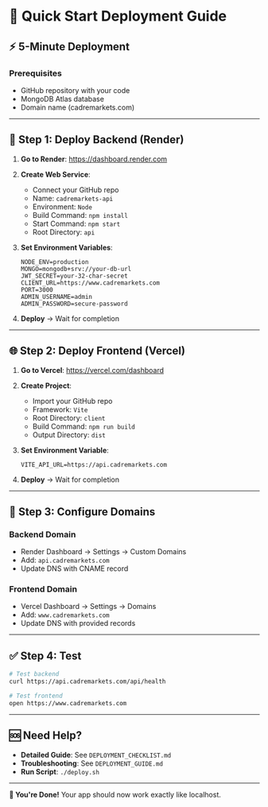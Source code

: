 # 🚀 Quick Start Deployment Guide

## ⚡ **5-Minute Deployment**

### **Prerequisites**
- GitHub repository with your code
- MongoDB Atlas database
- Domain name (cadremarkets.com)

---

## 🎯 **Step 1: Deploy Backend (Render)**

1. **Go to Render**: https://dashboard.render.com
2. **Create Web Service**:
   - Connect your GitHub repo
   - Name: `cadremarkets-api`
   - Environment: `Node`
   - Build Command: `npm install`
   - Start Command: `npm start`
   - Root Directory: `api`

3. **Set Environment Variables**:
   ```
   NODE_ENV=production
   MONGO=mongodb+srv://your-db-url
   JWT_SECRET=your-32-char-secret
   CLIENT_URL=https://www.cadremarkets.com
   PORT=3000
   ADMIN_USERNAME=admin
   ADMIN_PASSWORD=secure-password
   ```

4. **Deploy** → Wait for completion

---

## 🌐 **Step 2: Deploy Frontend (Vercel)**

1. **Go to Vercel**: https://vercel.com/dashboard
2. **Create Project**:
   - Import your GitHub repo
   - Framework: `Vite`
   - Root Directory: `client`
   - Build Command: `npm run build`
   - Output Directory: `dist`

3. **Set Environment Variable**:
   ```
   VITE_API_URL=https://api.cadremarkets.com
   ```

4. **Deploy** → Wait for completion

---

## 🔗 **Step 3: Configure Domains**

### **Backend Domain**
- Render Dashboard → Settings → Custom Domains
- Add: `api.cadremarkets.com`
- Update DNS with CNAME record

### **Frontend Domain**
- Vercel Dashboard → Settings → Domains
- Add: `www.cadremarkets.com`
- Update DNS with provided records

---

## ✅ **Step 4: Test**

```bash
# Test backend
curl https://api.cadremarkets.com/api/health

# Test frontend
open https://www.cadremarkets.com
```

---

## 🆘 **Need Help?**

- **Detailed Guide**: See `DEPLOYMENT_CHECKLIST.md`
- **Troubleshooting**: See `DEPLOYMENT_GUIDE.md`
- **Run Script**: `./deploy.sh`

---

**🎉 You're Done!** Your app should now work exactly like localhost. 